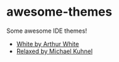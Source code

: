 # awesome-themes
Some awesome IDE themes!

* [White by Arthur White](https://vscodethemes.com/e/arthurwhite.white/white?language=javascript) 
* [Relaxed by Michael Kuhnel](https://vscodethemes.com/e/mischah.relaxed-theme/relaxed?language=javascript)
